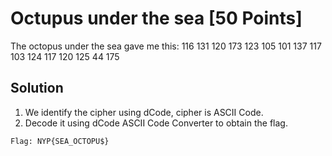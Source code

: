 # Octupus under the sea [50 Points]
The octopus under the sea gave me this: 116 131 120 173 123 105 101 137 117 103 124 117 120 125 44 175

## Solution
1. We identify the cipher using dCode, cipher is ASCII Code.
2. Decode it using dCode ASCII Code Converter to obtain the flag.
```
Flag: NYP{SEA_OCTOPU$}
```

